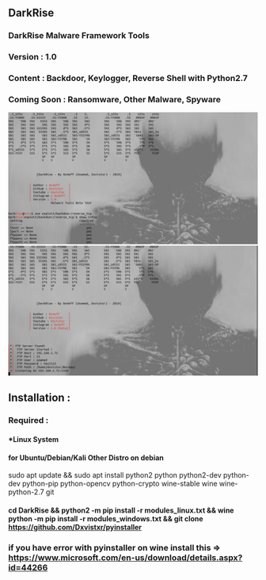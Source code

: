 ## DarkRise
### DarkRise Malware Framework Tools
### Version : 1.0
### Content : Backdoor, Keylogger, Reverse Shell with Python2.7
### Coming Soon : Ransomware, Other Malware, Spyware

![Image1](capture1.png)
![Image2](capture2.png)

## Installation :

### Required :
#### *Linux System

#### for Ubuntu/Debian/Kali Other Distro on debian
sudo apt update && sudo apt install python2 python python2-dev python-dev python-pip python-opencv python-crypto wine-stable wine wine-python-2.7 git

#### cd DarkRise && python2 -m pip install -r modules_linux.txt && wine python -m pip install -r modules_windows.txt && git clone https://github.com/Dxvistxr/pyinstaller

### if you have error with pyinstaller on wine install this => https://www.microsoft.com/en-us/download/details.aspx?id=44266
